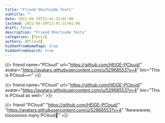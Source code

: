 ```yaml
---
title: "Friend Shortcode Tests"
subtitle: ""
date: 2021-04-29T13:41:31+01:00
lastmod: 2021-04-29T13:41:31+01:00
draft: false
description: "Friend Shortcode Tests"
categories: [Tests]
authors: [PCloud]
hiddenFromHomePage: true
hiddenFromSearch: true
---
```


<!--more-->

{{< friend name="PCloud" url="https://github.com/HEIGE-PCloud/" avatar="https://avatars.githubusercontent.com/u/52968553?v=4" bio="This is PCloud~💤" >}}

{{< friend name="PCloud" url="https://github.com/HEIGE-PCloud/" avatar="https://avatars.githubusercontent.com/u/52968553?v=4" bio="This is PCloud as well~" >}}

{{< friend "PCloud" "https://github.com/HEIGE-PCloud/" "https://avatars.githubusercontent.com/u/52968553?v=4" "Awwwwww, toooooooo many PCloud🤔" >}}
